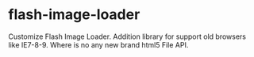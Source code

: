 flash-image-loader
==================

Customize Flash Image Loader. Addition library for support old browsers like IE7-8-9. Where is no any new brand html5 File API.